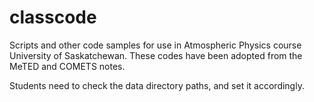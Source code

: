 classcode
=========

Scripts and other code samples for use in Atmospheric Physics course University of Saskatchewan. These codes have been adopted from the MeTED and COMETS notes. 

Students need to check the data directory paths, and set it accordingly.
